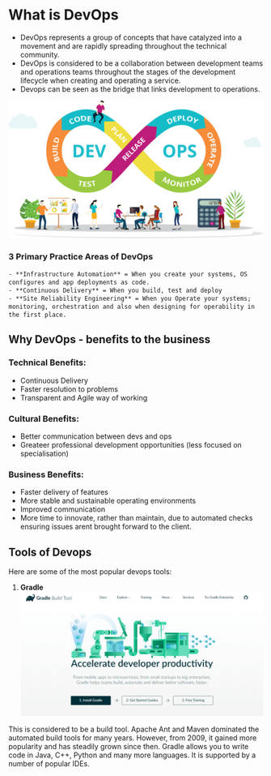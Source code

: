 # What is DevOps

* DevOps represents a group of concepts that have catalyzed into a movement and are rapidly spreading throughout the technical community.
* DevOps is considered to be a collaboration between development teams and operations teams throughout the stages of the development lifecycle when creating and operating a service.
* Devops can be seen as the bridge that links development to operations.

![](Devops.png)

### 3 Primary Practice Areas of DevOps

	- **Infrastructure Automation** = When you create your systems, OS configures and app deployments as code.
	- **Continuous Delivery** = When you build, test and deploy
	- **Site Reliability Engineering** = When you Operate your systems; monitoring, orchestration and also when designing for operability in the first place.

## Why DevOps - benefits to the business

### Technical Benefits:
* Continuous Delivery
* Faster resolution to problems
* Transparent and Agile way of working

### Cultural Benefits:
* Better communication between devs and ops
* Greateer professional development opportunities (less focused on specialisation)

### Business Benefits:
* Faster delivery of features
* More stable and sustainable operating environments
* Improved communication
* More time to innovate, rather than maintain, due to automated checks ensuring issues arent brought forward to the client.


## Tools of Devops

Here are some of the most popular devops tools:

1. **Gradle** 
![](gradle.png)

This is considered to be a build tool. Apache Ant and Maven dominated the automated build tools for many years. However, from 2009, it gained more popularity and has steadily grown since then. Gradle allows you to write code in Java, C++, Python and many more languages. It is supported by a number of popular IDEs. 
